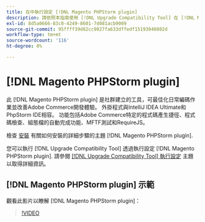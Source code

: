 ```yaml
---
title: 在中執行設定 [!DNL Magento PHPStorm plugin]
description: 請依照本指南使用 [!DNL Upgrade Compatibility Tool] 在 [!DNL Magento PHPStorm plugin].
exl-id: 8d5a0666-83c0-4249-8601-7d081acb9009
source-git-commit: 95ffff39d82cc9027fa633dffedf15193040802d
workflow-type: tm+mt
source-wordcount: '116'
ht-degree: 0%

---
```


# [!DNL Magento PHPStorm plugin]

此 [!DNL Magento PHPStorm plugin] 是社群建立的工具，可最佳化日常編碼作業並改善Adobe Commerce開發體驗。 外掛程式與IntelliJ IDEA Ultimate和PhpStorm IDE相容。 功能包括Adobe Commerce特定的程式碼產生捷徑、程式碼檢查、組態檔的自動完成功能、MFTF測試和RequireJS。

檢查 [安裝](https://developer.adobe.com/commerce/php/best-practices/phpstorm/install/) 有關如何安裝的詳細步驟的主題 [!DNL Magento PHPStorm plugin].

您可以執行 [!DNL Upgrade Compatibility Tool] 透過執行設定 [!DNL Magento PHPStorm plugin]. 請參閱 [[!DNL Upgrade Compatibility Tool] 執行設定](https://developer.adobe.com/commerce/php/best-practices/phpstorm/run-configuration/) 主題以取得詳細資訊。

## [!DNL Magento PHPStorm plugin] 示範

觀看此影片以瞭解 [!DNL Magento PHPStorm plugin]：

>[!VIDEO](https://video.tv.adobe.com/v/340150?quality=12)
